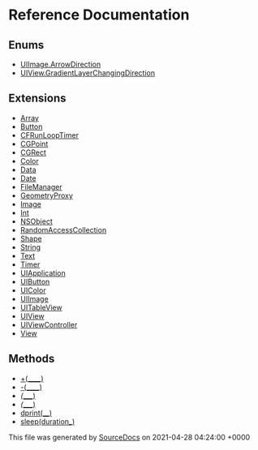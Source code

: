 # Reference Documentation

## Enums

-   [UIImage.ArrowDirection](enums/UIImage.ArrowDirection.md)
-   [UIView.GradientLayerChangingDirection](enums/UIView.GradientLayerChangingDirection.md)

## Extensions

-   [Array](extensions/Array.md)
-   [Button](extensions/Button.md)
-   [CFRunLoopTimer](extensions/CFRunLoopTimer.md)
-   [CGPoint](extensions/CGPoint.md)
-   [CGRect](extensions/CGRect.md)
-   [Color](extensions/Color.md)
-   [Data](extensions/Data.md)
-   [Date](extensions/Date.md)
-   [FileManager](extensions/FileManager.md)
-   [GeometryProxy](extensions/GeometryProxy.md)
-   [Image](extensions/Image.md)
-   [Int](extensions/Int.md)
-   [NSObject](extensions/NSObject.md)
-   [RandomAccessCollection](extensions/RandomAccessCollection.md)
-   [Shape](extensions/Shape.md)
-   [String](extensions/String.md)
-   [Text](extensions/Text.md)
-   [Timer](extensions/Timer.md)
-   [UIApplication](extensions/UIApplication.md)
-   [UIButton](extensions/UIButton.md)
-   [UIColor](extensions/UIColor.md)
-   [UIImage](extensions/UIImage.md)
-   [UITableView](extensions/UITableView.md)
-   [UIView](extensions/UIView.md)
-   [UIViewController](extensions/UIViewController.md)
-   [View](extensions/View.md)

## Methods

-   [+(____)](methods/+(____).md)
-   [-(____)](methods/-(____).md)
-   [_(____)](methods/_(____).md)
-   [_(____)](methods/_(____).md)
-   [dprint(__)](methods/dprint(__).md)
-   [sleep(duration_)](methods/sleep(duration_).md)

This file was generated by [SourceDocs](https://github.com/eneko/SourceDocs) on 2021-04-28 04:24:00 +0000